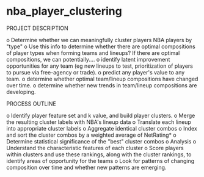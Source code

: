 # nba_player_clustering

PROJECT DESCRIPTION

o	Determine whether we can meaningfully cluster players NBA players by "type"
o	Use this info to determine whether there are optimal compositions of player types when forming teams and lineups?  If there are optimal compositions, we can potentially....
o	identify latent improvement opportunities for any team (eg new lineups to test, prioritization of players to pursue via free-agency or trade).
o	predict any player's value to any team.
o	determine whether optimal team/lineup compositions have changed over time.
o	determine whether new trends in team/lineup compositions are developing.


PROCESS OUTLINE

o	Identify player feature set and k value, and build player clusters.
o	Merge the resulting cluster labels with NBA's lineup data
o	Translate each lineup into appropriate cluster labels
o	Aggregate identical cluster combos
o	Index and sort the cluster combos by a weighted average of NetRating*
o	Determine statistical significance of the "best" cluster combos
o	Analysis
o	Understand the characteristic features of each cluster
o	Score players within clusters and use these rankings, along with the cluster rankings, to identify areas of opportunity for the teams
o	Look for patterns of changing composition over time and whether new patterns are emerging.
